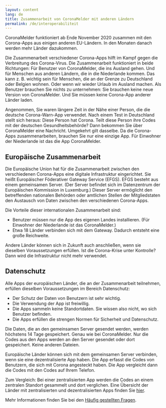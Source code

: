 ```yaml
---
layout: content
lang: de
title: Zusammenarbeit von CoronaMelder mit anderen Ländern
permalink: /de/interoperabiliteit
---
```

CoronaMelder funktioniert ab Ende November 2020 zusammen mit den Corona-Apps aus einigen anderen EU-Ländern. In den Monaten danach werden mehr Länder dazukommen.

Die Zusammenarbeit verschiedener Corona-Apps hilft im Kampf gegen die Verbreitung des Corona-Virus. Die Zusammenarbeit funktioniert in beide Richtungen: Für Benutzer von CoronaMelder, die ins Ausland gehen. Und für Menschen aus anderen Ländern, die in die Niederlande kommen. Das kann z. B. wichtig sein für Menschen, die an der Grenze zu Deutschland oder Belgien wohnen. Oder wenn wir wieder Urlaub im Ausland machen. Als Benutzer brauchen Sie nichts zu unternehmen: Sie brauchen keine neue Version von CoronaMelder. Und Sie müssen keine Corona-App anderer Länder laden. 

Angenommen, Sie waren längere Zeit in der Nähe einer Person, die die deutsche Corona-Warn-App verwendet. Nach einem Test in Deutschland stellt sich heraus: Diese Person hat Corona. Teilt diese Person ihre Codes mit der deutschen Gesundheitsbehörde? Dann bekommen Sie über CoronaMelder eine Nachricht. Umgekehrt gilt dasselbe. Da die Corona-Apps zusammenarbeiten, brauchen Sie nur eine einzige App. Für Einwohner der Niederlande ist das die App CoronaMelder.

## Europäische Zusammenarbeit

Die Europäische Union hat für die Zusammenarbeit zwischen den verschiedenen Corona-Apps eine digitale Infrastruktur eingerichtet. Sie heißt Europäischer Föderativer Gateway Service (EFGS). EFGS besteht aus einem gemeinsamen Server. (Der Server befindet sich im Datenzentrum der Europäischen Kommission in Luxemburg.) Dieser Server ermöglicht den betreffenden nationalen Behörden oder amtlichen Stellen der Mitgliedstaten den Austausch von Daten zwischen den verschiedenen Corona-Apps.

Die Vorteile dieser internationalen Zusammenarbeit sind:

- Benutzer müssen nur die App des eigenen Landes installieren. (Für Einwohner der Niederlande ist das CoronaMelder.)
- Etwa 18 Länder verbinden sich mit dem Gateway. Dadurch entsteht eine große Reichweite.

Andere Länder können sich in Zukunft auch anschließen, wenn sie dieselben Voraussetzungen erfüllen. Ist die Corona-Krise unter Kontrolle? Dann wird die Infrastruktur nicht mehr verwendet. 

## Datenschutz

Alle Apps der europäischen Länder, die an der Zusammenarbeit teilnehmen, erfüllen dieselben Voraussetzungen im Bereich Datenschutz: 

- Der Schutz der Daten von Benutzern ist sehr wichtig.
- Die Verwendung der App ist freiwillig.
- Die Apps sammeln keine Standortdaten. Sie wissen also nicht, wo sich Benutzer befinden.
- Die Apps erfüllen die strengen Normen für Sicherheit und Datenschutz.

Die Daten, die an den gemeinsamen Server gesendet werden, werden höchstens 14 Tage gespeichert. Genau wie bei CoronaMelder. Nur die Codes aus den Apps werden an den Server gesendet oder dort gespeichert. Keine anderen Dateien. 

Europäische Länder können sich mit dem gemeinsamen Server verbinden, wenn sie eine dezentralisierte App haben. Die App erfasst die Codes von Benutzern, die sich mit Corona angesteckt haben. Die App vergleicht dann die Codes mit den Codes auf Ihrem Telefon.

Zum Vergleich: Bei einer zentralisierten App werden die Codes an einem zentralen Standort gesammelt und dort verglichen. Eine Übersicht der Länder mit zentralisierten und dezentralisierten Apps finden Sie [hier](https://ec.europa.eu/info/live-work-travel-eu/health/coronavirus-response/travel-during-coronavirus-pandemic/how-tracing-and-warning-apps-can-help-during-pandemic_en). 

Mehr Informationen finden Sie bei den [Häufig gestellten Fragen](https://coronamelder.nl/nl/faq).
